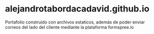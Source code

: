 # alejandrotabordacadavid.github.io
Portafolio construido con archivos estaticos, además de poder enviar correos del lado del cliente
mediante la plataforma
formspree.io

